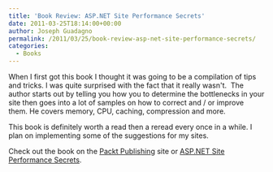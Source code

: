 ```yaml
---
title: 'Book Review: ASP.NET Site Performance Secrets'
date: 2011-03-25T18:14:00+00:00
author: Joseph Guadagno
permalink: /2011/03/25/book-review-asp-net-site-performance-secrets/
categories:
  - Books
---
```

When I first got this book I thought it was going to be a compilation of tips and tricks. I was quite surprised with the fact that it really wasn't.  The author starts out by telling you how you to determine the bottlenecks in your site then goes into a lot of samples on how to correct and / or improve them. He covers memory, CPU, caching, compression and more.  

This book is definitely worth a read then a reread every once in a while. I plan on implementing some of the suggestions for my sites.

Check out the book on the [Packt Publishing](https://www.packtpub.com/asp-net-site-performance-secrets/book) site or [ASP.NET Site Performance Secrets](http://www.amazon.com/gp/product/1849690685/ref=as_li_ss_tl?ie=UTF8&tag=beyondthebasic0e&linkCode=as2&camp=1789&creative=390957&creativeASIN=1849690685).